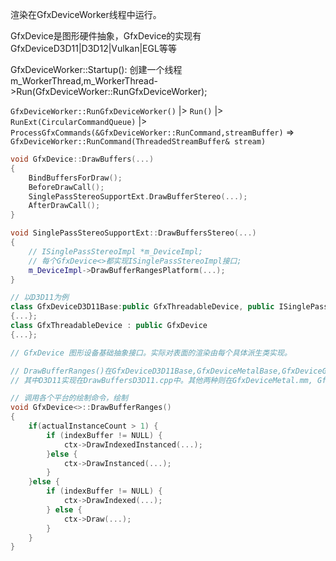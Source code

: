 渲染在GfxDeviceWorker线程中运行。

GfxDevice是图形硬件抽象，GfxDevice的实现有GfxDeviceD3D11|D3D12|Vulkan|EGL等等

GfxDeviceWorker::Startup(): 创建一个线程m_WorkerThread,m_WorkerThread->Run(GfxDeviceWorker::RunGfxDeviceWorker);

`GfxDeviceWorker::RunGfxDeviceWorker()` |> `Run()` |> `RunExt(CircularCommandQueue)` |> `ProcessGfxCommands(&GfxDeviceWorker::RunCommand,streamBuffer)` => `GfxDeviceWorker::RunCommand(ThreadedStreamBuffer& stream)`

```c++
void GfxDevice::DrawBuffers(...)
{
	BindBuffersForDraw();
	BeforeDrawCall();
	SinglePassStereoSupportExt.DrawBufferStereo(...);
	AfterDrawCall();
}

void SinglePassStereoSupportExt::DrawBuffersStereo(...)
{
	// ISinglePassStereoImpl *m_DeviceImpl;
	// 每个GfxDevice<>都实现ISinglePassStereoImpl接口;
	m_DeviceImpl->DrawBufferRangesPlatform(...);
}

// 以D3D11为例
class GfxDeviceD3D11Base:public GfxThreadableDevice, public ISinglePassStereoImpl
{...};
class GfxThreadableDevice : public GfxDevice
{...};

// GfxDevice 图形设备基础抽象接口。实际对表面的渲染由每个具体派生类实现。

// DrawBufferRanges()在GfxDeviceD3D11Base,GfxDeviceMetalBase,GfxDeviceGLES实现。
// 其中D3D11实现在DrawBuffersD3D11.cpp中。其他两种则在GfxDeviceMetal.mm, GfxDeviceGLES.cpp中。

// 调用各个平台的绘制命令，绘制
void GfxDevice<>::DrawBufferRanges()
{
	if(actualInstanceCount > 1) {
		if (indexBuffer != NULL) {
			ctx->DrawIndexedInstanced(...);
		}else {
			ctx->DrawInstanced(...);
		}
	}else {
		if (indexBuffer != NULL) {
			ctx->DrawIndexed(...);
		} else {
			ctx->Draw(...);
		}
	}
}
```





